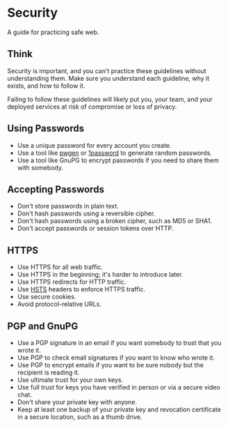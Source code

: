 Security
========

A guide for practicing safe web.

Think
-----

Security is important, and you can't practice these guidelines without
understanding them. Make sure you understand each guideline, why it exists, and
how to follow it.

Failing to follow these guidelines will likely put you, your team, and your
deployed services at risk of compromise or loss of privacy.

Using Passwords
---------------

* Use a unique password for every account you create.
* Use a tool like [pwgen](https://github.com/jbernard/pwgen) or
  [1password](https://agilebits.com/onepassword) to generate random passwords.
* Use a tool like GnuPG to encrypt passwords if you need to share them with
  somebody.

Accepting Passwords
-------------------

* Don't store passwords in plain text.
* Don't hash passwords using a reversible cipher.
* Don't hash passwords using a broken cipher, such as MD5 or SHA1.
* Don't accept passwords or session tokens over HTTP.

HTTPS
-----

* Use HTTPS for all web traffic.
* Use HTTPS in the beginning; it's harder to introduce later.
* Use HTTPS redirects for HTTP traffic.
* Use [HSTS](http://tools.ietf.org/html/rfc6797) headers to enforce HTTPS
  traffic.
* Use secure cookies.
* Avoid protocol-relative URLs.

PGP and GnuPG
-------------

* Use a PGP signature in an email if you want somebody to trust that you wrote
  it.
* Use PGP to check email signatures if you want to know who wrote it.
* Use PGP to encrypt emails if you want to be sure nobody but the recipient is
  reading it.
* Use ultimate trust for your own keys.
* Use full trust for keys you have verified in person or via a secure video
  chat.
* Don't share your private key with anyone.
* Keep at least one backup of your private key and revocation certificate in a
  secure location, such as a thumb drive.

